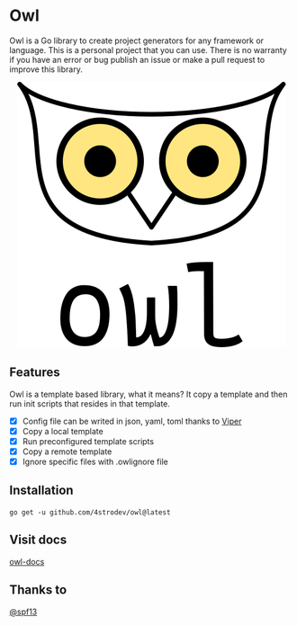 # Owl

Owl is a Go library to create project generators for any framework or language. This is a personal project that you can use.
There is no warranty if you have an error or bug publish an issue or make a pull request to improve this library.

<div align="center">
    <img src="./.github/logo/png/owl_logo_light.png" alt="Owl logo">
</div>

## Features

Owl is a template based library, what it means? It copy a template and then run init scripts that resides in
that template.

- [x] Config file can be writed in json, yaml, toml thanks to [Viper](https://github.com/spf13/viper)
- [x] Copy a local template
- [x] Run preconfigured template scripts
- [x] Copy a remote template
- [x] Ignore specific files with .owlignore file

## Installation
```shell
go get -u github.com/4strodev/owl@latest
```


## Visit docs

[owl-docs](https://owl-docs.netlify.app)

## Thanks to
[@spf13](https://github.com/spf13)
